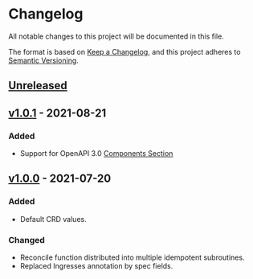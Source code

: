 # Changelog

All notable changes to this project will be documented in this file.

The format is based on [Keep a Changelog](https://keepachangelog.com/en/1.0.0/),
and this project adheres to [Semantic Versioning](https://semver.org/spec/v2.0.0.html).

## [Unreleased]

## [v1.0.1] - 2021-08-21

### Added

-   Support for OpenAPI 3.0 [Components Section](https://swagger.io/docs/specification/components/)

## [v1.0.0] - 2021-07-20

### Added

-   Default CRD values.

### Changed

-   Reconcile function distributed into multiple idempotent subroutines.
-   Replaced Ingresses annotation by spec fields.

[Unreleased]: https://github.com/apirator/apirator/compare/v1.0.1...HEAD

[v1.0.1]: https://github.com/apirator/apirator/compare/v1.0.0...v1.0.1

[v1.0.0]: https://github.com/apirator/apirator/compare/b6a65bbaa70803e9a3bca3608d6fd31ce4021dc1...v1.0.0
